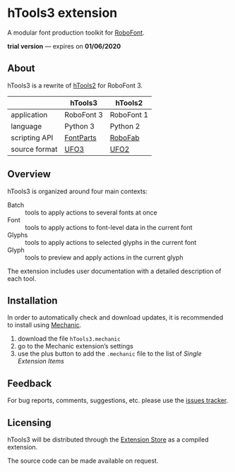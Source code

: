 hTools3 extension
=================

A modular font production toolkit for [RoboFont].

**trial version** — expires on **01/06/2020**


About
-----

hTools3 is a rewrite of [hTools2] for RoboFont 3.

|               | hTools3     | hTools2     |
| ------------- | ----------- | ----------- |
| application   | RoboFont 3  | RoboFont 1  |
| language      | Python 3    | Python 2    |
| scripting API | [FontParts] | [RoboFab]   |
| source format | [UFO3]      | [UFO2]      |


Overview
--------

hTools3 is organized around four main contexts:

<dl>

<dt>Batch
<dd>tools to apply actions to several fonts at once

<dt>Font
<dd>tools to apply actions to font-level data in the current font

<dt>Glyphs
<dd>tools to apply actions to selected glyphs in the current font

<dt>Glyph
<dd>tools to preview and apply actions in the current glyph 

</dl>

The extension includes user documentation with a detailed description of each tool.

[hTools2]: http://github.com/gferreira/htools2
[UFO3]: http://unifiedfontobject.org/versions/ufo3/
[UFO2]: http://unifiedfontobject.org/versions/ufo2/
[FontParts]: http://github.com/robotools/fontparts/
[RoboFab]: http://github.com/robotools/robofab
[user documentation]: #


Installation
------------

In order to automatically check and download updates, it is recommended to install using [Mechanic].

1. download the file `hTools3.mechanic`
2. go to the Mechanic extension’s settings
3. use the plus button to add the `.mechanic` file to the list of *Single Extension Items*

[RoboFont]: http://robofont.com/
[Mechanic]: http://github.com/robofont-mechanic/mechanic-2


Feedback
--------

For bug reports, comments, suggestions, etc. please use the [issues tracker].

[issues tracker]: http://github.com/gferreira/htools3_extension/issues


Licensing
---------

hTools3 will be distributed through the [Extension Store] as a compiled extension.

The source code can be made available on request.

[Extension Store]: http://extensionstore.robofont.com/
